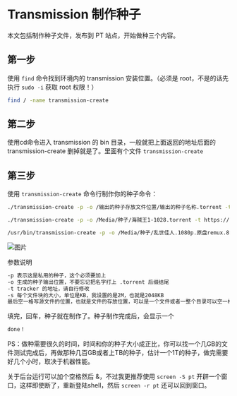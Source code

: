# Transmission 制作种子
本文包括制作种子文件，发布到 PT 站点，开始做种三个内容。

## 第一步

使用 `find` 命令找到环境内的 transmission 安装位置。（必须是 root，不是的话先执行 `sudo -i` 获取 root 权限！）

```bash
find / -name transmission-create
```

## 第二步

使用cd命令进入 transmission 的 bin 目录，一般就把上面返回的地址后面的 transmission-create 删掉就是了。里面有个文件 `transmission-create`

## 第三步

使用 `transmission-create` 命令行制作你的种子命令：

```bash
./transmission-create -p -o /输出的种子存放文件位置/输出的种子名称.torrent -t Tracker服务器的URL -s 2048 /需要做种的源文件或者目录 &

./transmission-create -p -o /Media/种子/海贼王1-1028.torrent -t https://a.com -s 4096 /Media/动漫/海贼王\ \(1999\)/ &

/usr/bin/transmission-create -p -o /Media/种子/乱世佳人.1080p.原盘remux.8国配.央视重混.特效字幕.torrent -t https://cnlang.org/pt/announce.php -s 4096 /Media/电影/乱世佳人\ \(1939\)/ &

```

![图片](/nas/Transmission制作种子/1.png)

参数说明

```bash
-p 表示这是私用的种子，这个必须要加上
-o 生成的种子输出位置，不要忘记把名字打上 .torrent 后缀结尾
-t tracker 的地址，请自行修改
-s 每个文件块的大小，单位是KB，我设置的是2M，也就是2048KB
最后空一格写源文件的位置，也就是文件的存放位置，可以是一个文件或者一整个目录可以空一格加一个 &，这样即使关掉窗口也可以在后台运行
```

填完，回车，种子就在制作了。种子制作完成后，会显示一个

```bash
done！
```

PS：做种需要很久的时间，时间和你的种子大小成正比，你可以找一个几GB的文件测试完成后，再做那种几百GB或者上TB的种子，估计一个1T的种子，做完需要好几个小时，取决于机器性能。

关于后台运行可以加个空格然后 &，不过我更推荐使用 `screen -S pt` 开辟一个窗口，这样即使断了，重新登陆shell，然后 `screen -r pt` 还可以回到窗口。

